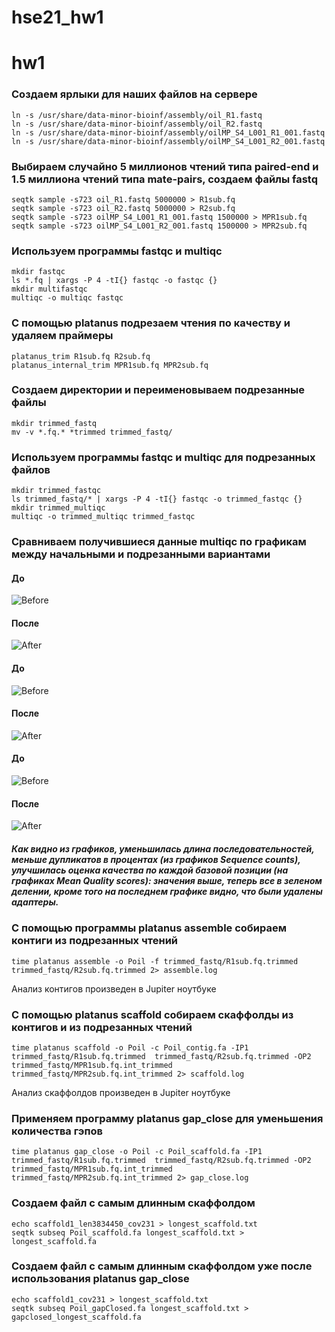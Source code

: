 # hse21_hw1
hw1
=====================
### Создаем ярлыки для наших файлов на сервере

    ln -s /usr/share/data-minor-bioinf/assembly/oil_R1.fastq
    ln -s /usr/share/data-minor-bioinf/assembly/oil_R2.fastq
    ln -s /usr/share/data-minor-bioinf/assembly/oilMP_S4_L001_R1_001.fastq
    ln -s /usr/share/data-minor-bioinf/assembly/oilMP_S4_L001_R2_001.fastq

### Выбираем случайно 5 миллионов чтений типа paired-end и 1.5 миллиона чтений типа mate-pairs, создаем файлы fastq
    
    seqtk sample -s723 oil_R1.fastq 5000000 > R1sub.fq
    seqtk sample -s723 oil_R2.fastq 5000000 > R2sub.fq
    seqtk sample -s723 oilMP_S4_L001_R1_001.fastq 1500000 > MPR1sub.fq
    seqtk sample -s723 oilMP_S4_L001_R2_001.fastq 1500000 > MPR2sub.fq

### Используем программы fastqc и multiqc
   
    mkdir fastqc
    ls *.fq | xargs -P 4 -tI{} fastqc -o fastqc {}
    mkdir multifastqc 
    multiqc -o multiqc fastqc

### С помощью platanus подрезаем чтения по качеству и удаляем праймеры
    
    platanus_trim R1sub.fq R2sub.fq
    platanus_internal_trim MPR1sub.fq MPR2sub.fq

### Создаем директории и переименовываем подрезанные файлы
    
    mkdir trimmed_fastq
    mv -v *.fq.* *trimmed trimmed_fastq/

### Используем программы fastqc и multiqc для подрезанных файлов
    
    mkdir trimmed_fastqc
    ls trimmed_fastq/* | xargs -P 4 -tI{} fastqc -o trimmed_fastqc {}
    mkdir trimmed_multiqc
    multiqc -o trimmed_multiqc trimmed_fastqc

### Сравниваем получившиеся данные multiqc по графикам между начальными и подрезанными вариантами
#### До
![Before](https://github.com/dannygrig/hse21_hw1/blob/main/images/fastqc_sequence_counts_plot.png)
#### После
![After](https://github.com/dannygrig/hse21_hw1/blob/main/images/trim_fastqc_sequence_counts_plot.png)
#### До
![Before](https://github.com/dannygrig/hse21_hw1/blob/main/images/fastqc_per_base_sequence_quality_plot.png)
#### После
![After](https://github.com/dannygrig/hse21_hw1/blob/main/images/trim_fastqc_per_base_sequence_quality_plot.png)
#### До
![Before](https://github.com/dannygrig/hse21_hw1/blob/main/images/fastqc_adapter_content_plot.png)
#### После
![After](https://github.com/dannygrig/hse21_hw1/blob/main/images/trim_fastqc_adapter_content_plot.png)
##### Как видно из графиков, уменьшилась длина последовательностей, меньше дупликатов в процентах (из графиков Sequence counts), улучшилась оценка качества по каждой базовой позиции (на графиках Mean Quality scores): значения выше, теперь все в зеленом делении, кроме того на последнем графике видно, что были удалены адаптеры.

### С помощью программы platanus assemble собираем контиги из подрезанных чтений
    
    time platanus assemble -o Poil -f trimmed_fastq/R1sub.fq.trimmed trimmed_fastq/R2sub.fq.trimmed 2> assemble.log
Анализ контигов произведен в Jupiter ноутбуке

### С помощью platanus scaffold собираем скаффолды из контигов и из подрезанных чтений
    
    time platanus scaffold -o Poil -c Poil_contig.fa -IP1 trimmed_fastq/R1sub.fq.trimmed  trimmed_fastq/R2sub.fq.trimmed -OP2 trimmed_fastq/MPR1sub.fq.int_trimmed trimmed_fastq/MPR2sub.fq.int_trimmed 2> scaffold.log
Анализ скаффолдов произведен в Jupiter ноутбуке

### Применяем программу platanus gap_close для уменьшения количества гэпов

    time platanus gap_close -o Poil -c Poil_scaffold.fa -IP1 trimmed_fastq/R1sub.fq.trimmed  trimmed_fastq/R2sub.fq.trimmed -OP2 trimmed_fastq/MPR1sub.fq.int_trimmed trimmed_fastq/MPR2sub.fq.int_trimmed 2> gap_close.log

### Создаем файл с самым длинным скаффолдом

    echo scaffold1_len3834450_cov231 > longest_scaffold.txt
    seqtk subseq Poil_scaffold.fa longest_scaffold.txt > longest_scaffold.fa

### Создаем файл с самым длинным скаффолдом уже после использования platanus gap_close
     
    echo scaffold1_cov231 > longest_scaffold.txt
    seqtk subseq Poil_gapClosed.fa longest_scaffold.txt > gapclosed_longest_scaffold.fa
